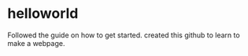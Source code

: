 # helloworld
Followed the guide on how to get started.
created this github to learn to make a webpage.
